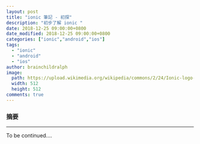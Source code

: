 ```yaml
---
layout: post
title: "ionic 筆記 - 初探"
description: "初步了解 ionic "
date: 2018-12-25 09:00:00+0800
date_modified: 2018-12-25 09:00:00+0800
categories: ["ionic","android","ios"]
tags:
  - "ionic"
  - "android"
  - "ios"
author: brainchildralph
image:
  path: https://upload.wikimedia.org/wikipedia/commons/2/24/Ionic-logo-landscape.svg
  width: 512
  height: 512
comments: true
---
```


### **摘要**

------    

To be continued....

